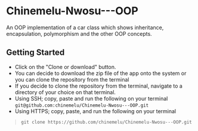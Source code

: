 # Chinemelu-Nwosu---OOP

An OOP implementation of a car class which shows inheritance, encapsulation, polymorphism and the other OOP concepts. 

## Getting Started
* Click on the "Clone or download" button.
* You can decide to download the zip file of the app onto the system or you can clone the repository from the terminal
* If you decide to clone the repository from the terminal, navigate to a directory of your choice on that terminal.
* Using SSH; copy, paste and run the following on your terminal
`git@github.com:chinemelu/Chinemelu-Nwosu---OOP.git`
* Using HTTPS; copy, paste, and run the following on your terminal
>`git clone https://github.com/chinemelu/Chinemelu-Nwosu---OOP.git`
